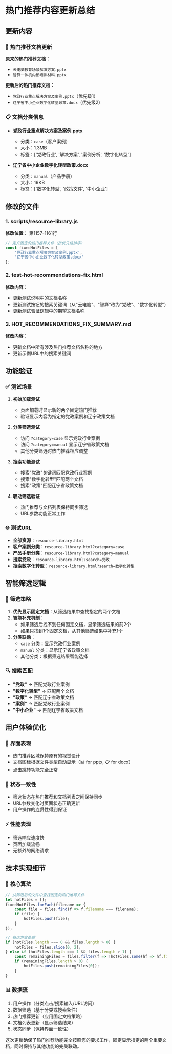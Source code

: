 # 热门推荐内容更新总结

## 更新内容

### 🔄 热门推荐文档更新
**原来的热门推荐文档：**
- `云电脑教育场景解决方案.pptx`
- `智算一体机内部培训材料.pptx`

**更新后的热门推荐文档：**
- `党政行业重点解决方案及案例.pptx`（优先级1）
- `辽宁省中小企业数字化转型政策.docx`（优先级2）

### 📋 文档分类信息
- **党政行业重点解决方案及案例.pptx**
  - 分类：`case`（客户案例）
  - 大小：1.3MB
  - 标签：['党政行业', '解决方案', '案例分析', '数字化转型']

- **辽宁省中小企业数字化转型政策.docx**
  - 分类：`manual`（产品手册）
  - 大小：19KB
  - 标签：['数字化转型', '政策文件', '中小企业']

## 修改的文件

### 1. scripts/resource-library.js
**修改位置：** 第1157-1161行
```javascript
// 定义固定的热门推荐文件（按优先级排序）
const fixedHotFiles = [
    '党政行业重点解决方案及案例.pptx',
    '辽宁省中小企业数字化转型政策.docx'
];
```

### 2. test-hot-recommendations-fix.html
**修改内容：**
- 更新测试说明中的文档名称
- 更新测试按钮的搜索关键词（从"云电脑"、"智算"改为"党政"、"数字化转型"）
- 更新测试验证逻辑中的期望文档名称

### 3. HOT_RECOMMENDATIONS_FIX_SUMMARY.md
**修改内容：**
- 更新文档中所有涉及热门推荐文档名称的地方
- 更新示例URL中的搜索关键词

## 功能验证

### ✅ 测试场景
1. **初始加载测试**
   - 页面加载时显示新的两个固定热门推荐
   - 验证显示内容为指定的党政案例和辽宁政策文档

2. **分类筛选测试**
   - 访问 `?category=case` 显示党政行业案例
   - 访问 `?category=manual` 显示辽宁省政策文档
   - 其他分类筛选时热门推荐相应调整

3. **搜索功能测试**
   - 搜索"党政"关键词匹配党政行业案例
   - 搜索"数字化转型"匹配两个文档
   - 搜索"政策"匹配辽宁省政策文档

4. **联动筛选验证**
   - 热门推荐与文档列表保持同步筛选
   - URL参数功能正常工作

### 🌐 测试URL
- **全部资源**：`resource-library.html`
- **客户案例分类**：`resource-library.html?category=case`
- **产品手册分类**：`resource-library.html?category=manual`
- **搜索党政**：`resource-library.html?search=党政`
- **搜索数字化转型**：`resource-library.html?search=数字化转型`

## 智能筛选逻辑

### 🎯 筛选策略
1. **优先显示固定文档**：从筛选结果中查找指定的两个文档
2. **智能补充机制**：
   - 如果筛选后找不到任何固定文档，显示筛选结果的前2个
   - 如果只找到1个固定文档，从其他筛选结果中补充1个
3. **分类联动**：
   - `case` 分类：显示党政行业案例
   - `manual` 分类：显示辽宁省政策文档
   - 其他分类：根据筛选结果智能选择

### 🔍 搜索匹配
- **"党政"** → 匹配党政行业案例
- **"数字化转型"** → 匹配两个文档
- **"政策"** → 匹配辽宁省政策文档
- **"案例"** → 匹配党政行业案例
- **"中小企业"** → 匹配辽宁省政策文档

## 用户体验优化

### 📱 界面表现
- 热门推荐区域保持原有的视觉设计
- 文档图标根据文件类型自动显示（📊 for pptx, 📋 for docx）
- 点击跳转功能完全正常

### 🔄 状态一致性
- 筛选状态在热门推荐和文档列表之间保持同步
- URL参数变化时页面状态正确更新
- 用户操作的连贯性得到保证

### ⚡ 性能表现
- 筛选响应速度快
- 页面加载流畅
- 无额外的网络请求

## 技术实现细节

### 🔧 核心算法
```javascript
// 从筛选后的文件中查找固定的热门推荐文件
let hotFiles = [];
fixedHotFiles.forEach(filename => {
    const file = files.find(f => f.filename === filename);
    if (file) {
        hotFiles.push(file);
    }
});

// 备选方案处理
if (hotFiles.length === 0 && files.length > 0) {
    hotFiles = files.slice(0, 2);
} else if (hotFiles.length === 1 && files.length > 1) {
    const remainingFiles = files.filter(f => !hotFiles.some(hf => hf.filename === f.filename));
    if (remainingFiles.length > 0) {
        hotFiles.push(remainingFiles[0]);
    }
}
```

### 📊 数据流
1. 用户操作（分类点击/搜索输入/URL访问）
2. 数据筛选（基于分类或搜索条件）
3. 热门推荐更新（应用固定文档策略）
4. 文档列表更新（显示筛选结果）
5. 状态同步（保持界面一致性）

这次更新确保了热门推荐功能完全按照您的要求工作，固定显示指定的两个重要文档，同时保持与其他功能的完美联动。
